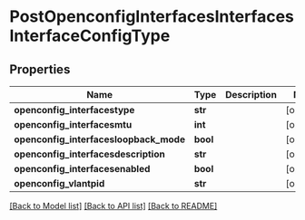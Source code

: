 # PostOpenconfigInterfacesInterfacesInterfaceConfigType

## Properties
Name | Type | Description | Notes
------------ | ------------- | ------------- | -------------
**openconfig_interfacestype** | **str** |  | [optional] 
**openconfig_interfacesmtu** | **int** |  | [optional] 
**openconfig_interfacesloopback_mode** | **bool** |  | [optional] 
**openconfig_interfacesdescription** | **str** |  | [optional] 
**openconfig_interfacesenabled** | **bool** |  | [optional] 
**openconfig_vlantpid** | **str** |  | [optional] 

[[Back to Model list]](../README.md#documentation-for-models) [[Back to API list]](../README.md#documentation-for-api-endpoints) [[Back to README]](../README.md)


